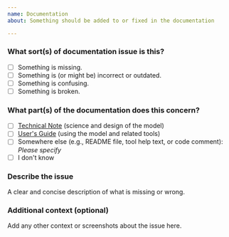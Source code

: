```yaml
---
name: Documentation
about: Something should be added to or fixed in the documentation

---
```



### What sort(s) of documentation issue is this?
- [ ] Something is missing.
- [ ] Something is (or might be) incorrect or outdated.
- [ ] Something is confusing.
- [ ] Something is broken.

### What part(s) of the documentation does this concern?
- [ ] [Technical Note](https://escomp.github.io/CTSM/tech_note/index.html) (science and design of the model)
- [ ] [User's Guide](https://escomp.github.io/CTSM/users_guide/index.html) (using the model and related tools)
- [ ] Somewhere else (e.g., README file, tool help text, or code comment): _Please specify_
- [ ] I don't know

### Describe the issue
A clear and concise description of what is missing or wrong.

### Additional context (optional)
Add any other context or screenshots about the issue here.
